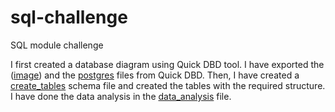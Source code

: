 # sql-challenge
SQL module challenge


I first created a database diagram using Quick DBD tool. I have exported the ([image](EmployeeSQL/QuickDBD-export-image.png)) and the [postgres](EmployeeSQL/QuickDBD-export-postgres.sql) files from Quick DBD. 
Then, I have created a [create_tables](EmployeeSQL/create_tables.sql) schema file and created the tables with the required structure.
I have done the data analysis in the [data_analysis](EmployeeSQL/data_analysis.sql) file. 


